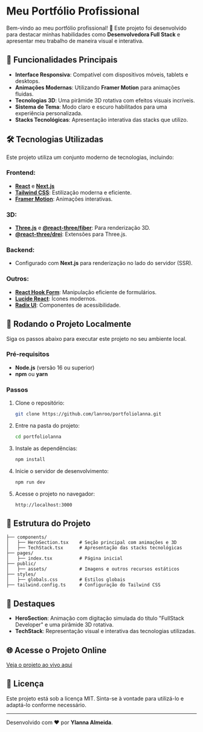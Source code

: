
# Meu Portfólio Profissional

Bem-vindo ao meu portfólio profissional! 🚀 Este projeto foi desenvolvido para destacar minhas habilidades como **Desenvolvedora Full Stack** e apresentar meu trabalho de maneira visual e interativa.

## 🎨 Funcionalidades Principais

- **Interface Responsiva**: Compatível com dispositivos móveis, tablets e desktops.
- **Animações Modernas**: Utilizando **Framer Motion** para animações fluidas.
- **Tecnologias 3D**: Uma pirâmide 3D rotativa com efeitos visuais incríveis.
- **Sistema de Tema**: Modo claro e escuro habilitados para uma experiência personalizada.
- **Stacks Tecnológicas**: Apresentação interativa das stacks que utilizo.

## 🛠️ Tecnologias Utilizadas

Este projeto utiliza um conjunto moderno de tecnologias, incluindo:

### Frontend:
- [**React**](https://reactjs.org/) e [**Next.js**](https://nextjs.org/)
- [**Tailwind CSS**](https://tailwindcss.com/): Estilização moderna e eficiente.
- [**Framer Motion**](https://www.framer.com/motion/): Animações interativas.

### 3D:
- [**Three.js**](https://threejs.org/) e [**@react-three/fiber**](https://docs.pmnd.rs/react-three-fiber): Para renderização 3D.
- [**@react-three/drei**](https://github.com/pmndrs/drei): Extensões para Three.js.

### Backend:
- Configurado com **Next.js** para renderização no lado do servidor (SSR).

### Outros:
- [**React Hook Form**](https://react-hook-form.com/): Manipulação eficiente de formulários.
- [**Lucide React**](https://lucide.dev/): Ícones modernos.
- [**Radix UI**](https://www.radix-ui.com/): Componentes de acessibilidade.

## 🚀 Rodando o Projeto Localmente

Siga os passos abaixo para executar este projeto no seu ambiente local.

### Pré-requisitos
- **Node.js** (versão 16 ou superior)
- **npm** ou **yarn**

### Passos

1. Clone o repositório:
   ```bash
   git clone https://github.com/lanroo/portfoliolanna.git
   ```

2. Entre na pasta do projeto:
   ```bash
   cd portfoliolanna
   ```

3. Instale as dependências:
   ```bash
   npm install
   ```

4. Inicie o servidor de desenvolvimento:
   ```bash
   npm run dev
   ```

5. Acesse o projeto no navegador:
   ```
   http://localhost:3000
   ```

## 📂 Estrutura do Projeto

```
├── components/
│   ├── HeroSection.tsx    # Seção principal com animações e 3D
│   ├── TechStack.tsx      # Apresentação das stacks tecnológicas
├── pages/
│   ├── index.tsx          # Página inicial
├── public/
│   ├── assets/            # Imagens e outros recursos estáticos
├── styles/
│   ├── globals.css        # Estilos globais
├── tailwind.config.ts     # Configuração do Tailwind CSS
```

## 🌟 Destaques

- **HeroSection**: Animação com digitação simulada do título "FullStack Developer" e uma pirâmide 3D rotativa.
- **TechStack**: Representação visual e interativa das tecnologias utilizadas.

## 🌐 Acesse o Projeto Online

[Veja o projeto ao vivo aqui](https://sites.vercel.app/)

## 📝 Licença

Este projeto está sob a licença MIT. Sinta-se à vontade para utilizá-lo e adaptá-lo conforme necessário.

---

Desenvolvido com ❤️ por **Ylanna Almeida**.
